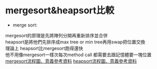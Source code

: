 # mergesort&heapsort比較  

* merge sort:  

mergesort的原理是先將陣列分開再重新排序並合併  
heapsort是將他們先排序成max tree or min tree再用swap把位置交換  
理論上 heapsort比mergesort跑得還快    
他不用像mergesort一樣次每次method call 都需要去跟記憶體要一塊位置   
[mergesort流程圖、意義參考資料](http://marklin-blog.logdown.com/posts/1910136)
[heapsort流程圖、意義參考資料](http://marklin-blog.logdown.com/posts/1910116)
